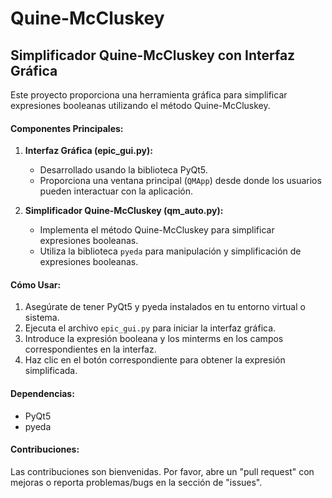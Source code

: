 # Quine-McCluskey
Simplificador Quine-McCluskey con Interfaz Gráfica
-------------------------------------------------

Este proyecto proporciona una herramienta gráfica para simplificar expresiones booleanas utilizando el método Quine-McCluskey.

#### Componentes Principales:

1. **Interfaz Gráfica (epic_gui.py):**
   - Desarrollado usando la biblioteca PyQt5.
   - Proporciona una ventana principal (`QMApp`) desde donde los usuarios pueden interactuar con la aplicación.
   
2. **Simplificador Quine-McCluskey (qm_auto.py):**
   - Implementa el método Quine-McCluskey para simplificar expresiones booleanas.
   - Utiliza la biblioteca `pyeda` para manipulación y simplificación de expresiones booleanas.
   
#### Cómo Usar:

1. Asegúrate de tener PyQt5 y pyeda instalados en tu entorno virtual o sistema.
2. Ejecuta el archivo `epic_gui.py` para iniciar la interfaz gráfica.
3. Introduce la expresión booleana y los minterms en los campos correspondientes en la interfaz.
4. Haz clic en el botón correspondiente para obtener la expresión simplificada.

#### Dependencias:

- PyQt5
- pyeda

#### Contribuciones:

Las contribuciones son bienvenidas. Por favor, abre un "pull request" con mejoras o reporta problemas/bugs en la sección de "issues".
